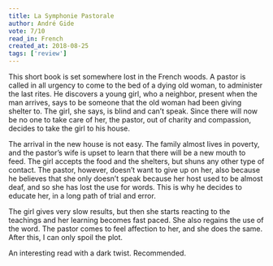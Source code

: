 ```yaml
---
title: La Symphonie Pastorale
author: André Gide
vote: 7/10
read_in: French
created_at: 2018-08-25
tags: ['review']
---
```


This short book is set somewhere lost in the French woods. A pastor is called in all urgency to come to the bed of a dying old woman, to administer the last rites. He discovers a young girl, who a neighbor, present when the man arrives, says to be someone that the old woman had been giving shelter to. The girl, she says, is blind and can’t speak. Since there will now be no one to take care of her, the pastor, out of charity and compassion, decides to take the girl to his house.

The arrival in the new house is not easy. The family almost lives in poverty, and the pastor’s wife is upset to learn that there will be a new mouth to feed. The girl accepts the food and the shelters, but shuns any other type of contact. The pastor, however, doesn’t want to give up on her, also because he believes that she only doesn’t speak because her host used to be almost deaf, and so she has lost the use for words. This is why he decides to educate her, in a long path of trial and error.

The girl gives very slow results, but then she starts reacting to the teachings and her learning becomes fast paced. She also regains the use of the word. The pastor comes to feel affection to her, and she does the same. After this, I can only spoil the plot.

An interesting read with a dark twist. Recommended.
